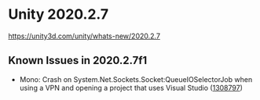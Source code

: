 # Unity 2020.2.7
https://unity3d.com/unity/whats-new/2020.2.7

## Known Issues in 2020.2.7f1

<ul>
<li>Mono: Crash on System.Net.Sockets.Socket:QueueIOSelectorJob when using a VPN and opening a project that uses Visual Studio  (<a href="https://issuetracker.unity3d.com/issues/crash-on-system-dot-net-dot-sockets-dot-socket-queueioselectorjob-when-using-a-vpn-and-opening-a-project-that-uses-visual-studio">1308797</a>)</li>
</ul>
